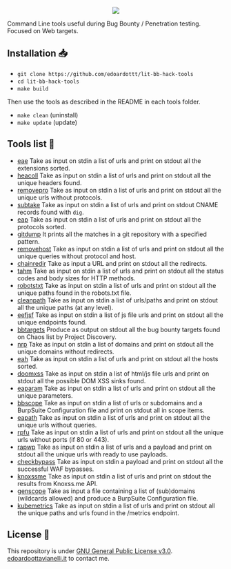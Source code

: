 <p align="center">
  <img src="https://github.com/edoardottt/images/blob/main/lit-bb-hack-tools/banner.png">
</p>

Command Line tools useful during Bug Bounty / Penetration testing. Focused on Web targets.

Installation 📥
-------

- `git clone https://github.com/edoardottt/lit-bb-hack-tools`
- `cd lit-bb-hack-tools`
- `make build`

Then use the tools as described in the README in each tools folder.

- `make clean` (uninstall)
- `make update` (update)

Tools list 📃
-------

- [eae](https://github.com/edoardottt/lit-bb-hack-tools/tree/main/eae) Take as input on stdin a list of urls and print on stdout all the extensions sorted.
- [heacoll](https://github.com/edoardottt/lit-bb-hack-tools/tree/main/heacoll) Take as input on stdin a list of urls and print on stdout all the unique headers found.
- [removepro](https://github.com/edoardottt/lit-bb-hack-tools/tree/main/removepro) Take as input on stdin a list of urls and print on stdout all the unique urls without protocols.
- [subtake](https://github.com/edoardottt/lit-bb-hack-tools/tree/main/subtake) Take as input on stdin a list of urls and print on stdout CNAME records found with `dig`.
- [eap](https://github.com/edoardottt/lit-bb-hack-tools/tree/main/eap) Take as input on stdin a list of urls and print on stdout all the protocols sorted.
- [gitdump](https://github.com/edoardottt/lit-bb-hack-tools/tree/main/gitdump) It prints all the matches in a git repository with a specified pattern.
- [removehost](https://github.com/edoardottt/lit-bb-hack-tools/tree/main/removehost) Take as input on stdin a list of urls and print on stdout all the unique queries without protocol and host.
- [chainredir](https://github.com/edoardottt/lit-bb-hack-tools/tree/main/chainredir) Take as input a URL and print on stdout all the redirects.
- [tahm](https://github.com/edoardottt/lit-bb-hack-tools/tree/main/tahm) Take as input on stdin a list of urls and print on stdout all the status codes and body sizes for HTTP methods.
- [robotstxt](https://github.com/edoardottt/lit-bb-hack-tools/tree/main/robotstxt) Take as input on stdin a list of urls and print on stdout all the unique paths found in the robots.txt file.
- [cleanpath](https://github.com/edoardottt/lit-bb-hack-tools/tree/main/cleanpath) Take as input on stdin a list of urls/paths and print on stdout all the unique paths (at any level).
- [eefjsf](https://github.com/edoardottt/lit-bb-hack-tools/tree/main/eefjsf) Take as input on stdin a list of js file urls and print on stdout all the unique endpoints found. 
- [bbtargets](https://github.com/edoardottt/lit-bb-hack-tools/tree/main/bbtargets) Produce as output on stdout all the bug bounty targets found on Chaos list by Project Discovery.
- [nrp](https://github.com/edoardottt/lit-bb-hack-tools/tree/main/nrp) Take as input on stdin a list of domains and print on stdout all the unique domains without redirects.
- [eah](https://github.com/edoardottt/lit-bb-hack-tools/tree/main/eah) Take as input on stdin a list of urls and print on stdout all the hosts sorted.
- [doomxss](https://github.com/edoardottt/lit-bb-hack-tools/tree/main/doomxss) Take as input on stdin a list of html/js file urls and print on stdout all the possible DOM XSS sinks found.
- [eaparam](https://github.com/edoardottt/lit-bb-hack-tools/tree/main/eaparam) Take as input on stdin a list of urls and print on stdout all the unique parameters.
- [bbscope](https://github.com/edoardottt/lit-bb-hack-tools/tree/main/bbscope) Take as input on stdin a list of urls or subdomains and a BurpSuite Configuration file and print on stdout all in scope items.
- [eapath](https://github.com/edoardottt/lit-bb-hack-tools/tree/main/eapath) Take as input on stdin a list of urls and print on stdout all the unique urls without queries.
- [rpfu](https://github.com/edoardottt/lit-bb-hack-tools/tree/main/rpfu) Take as input on stdin a list of urls and print on stdout all the unique urls without ports (if 80 or 443).
- [rapwp](https://github.com/edoardottt/lit-bb-hack-tools/tree/main/rapwp) Take as input on stdin a list of urls and a payload and print on stdout all the unique urls with ready to use payloads.
- [checkbypass](https://github.com/edoardottt/lit-bb-hack-tools/tree/main/checkbypass) Take as input on stdin a payload and print on stdout all the successful WAF bypasses.
- [knoxssme](https://github.com/edoardottt/lit-bb-hack-tools/tree/main/knoxssme) Take as input on stdin a list of urls and print on stdout the results from Knoxss.me API.
- [genscope](https://github.com/edoardottt/lit-bb-hack-tools/tree/main/genscope) Take as input a file containing a list of (sub)domains (wildcards allowed) and produce a BurpSuite Configuration file.
- [kubemetrics](https://github.com/edoardottt/lit-bb-hack-tools/tree/main/kubemetrics) Take as input on stdin a list of urls and print on stdout all the unique paths and urls found in the /metrics endpoint.

License 📝
-------

This repository is under [GNU General Public License v3.0](https://github.com/edoardottt/lit-bb-hack-tools/blob/main/LICENSE).  
[edoardoottavianelli.it](https://www.edoardoottavianelli.it) to contact me.
